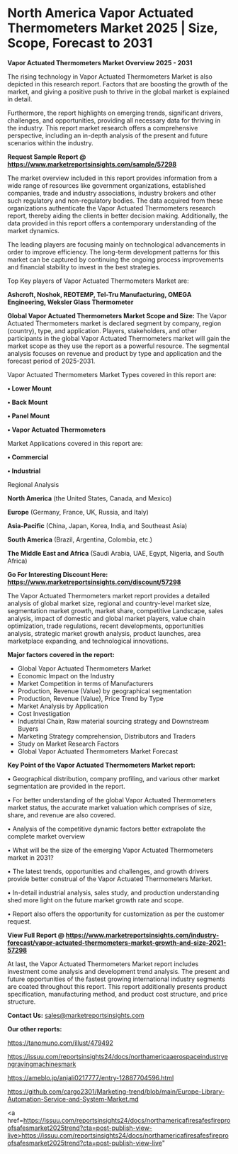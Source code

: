 # North America Vapor Actuated Thermometers Market 2025 | Size, Scope, Forecast to 2031

<Strong> Vapor Actuated Thermometers Market Overview 2025 - 2031</strong>

The rising technology in Vapor Actuated Thermometers Market is also depicted in this research report. Factors that are boosting the growth of the market, and giving a positive push to thrive in the global market is explained in detail.

Furthermore, the report highlights on emerging trends, significant drivers, challenges, and opportunities, providing all necessary data for thriving in the industry. This report market research offers a comprehensive perspective, including an in-depth analysis of the present and future scenarios within the industry.

<strong>Request Sample Report @ <a href=https://www.marketreportsinsights.com/sample/57298>https://www.marketreportsinsights.com/sample/57298</a></strong>

The market overview included in this report provides information from a wide range of resources like government organizations, established companies, trade and industry associations, industry brokers and other such regulatory and non-regulatory bodies. The data acquired from these organizations authenticate the Vapor Actuated Thermometers research report, thereby aiding the clients in better decision making. Additionally, the data provided in this report offers a contemporary understanding of the market dynamics.

The leading players are focusing mainly on technological advancements in order to improve efficiency. The long-term development patterns for this market can be captured by continuing the ongoing process improvements and financial stability to invest in the best strategies.

Top Key players of Vapor Actuated Thermometers Market are:

<strong>Ashcroft, Noshok, REOTEMP, Tel-Tru Manufacturing, OMEGA Engineering, Weksler Glass Thermometer</strong>

<strong><b>Global Vapor Actuated Thermometers Market Scope and Size:</b></strong>
The Vapor Actuated Thermometers market is declared segment by company, region (country), type, and application. Players, stakeholders, and other participants in the global Vapor Actuated Thermometers market will gain the market scope as they use the report as a powerful resource. The segmental analysis focuses on revenue and product by type and application and the forecast period of 2025-2031.

Vapor Actuated Thermometers Market Types covered in this report are:

<strong>• Lower Mount

• Back Mount

• Panel Mount

• Vapor Actuated Thermometers</strong>

Market Applications covered in this report are:

<strong>• Commercial

• Industrial</strong> 

Regional Analysis

<strong>North America</strong> (the United States, Canada, and Mexico)

<strong>Europe</strong> (Germany, France, UK, Russia, and Italy)

<strong>Asia-Pacific</strong> (China, Japan, Korea, India, and Southeast Asia)

<strong>South America</strong> (Brazil, Argentina, Colombia, etc.)

<strong>The Middle East and Africa</strong> (Saudi Arabia, UAE, Egypt, Nigeria, and South Africa)

<strong>Go For Interesting Discount Here: <a href=https://www.marketreportsinsights.com/discount/57298>https://www.marketreportsinsights.com/discount/57298</a></strong>

The Vapor Actuated Thermometers market report provides a detailed analysis of global market size, regional and country-level market size, segmentation market growth, market share, competitive Landscape, sales analysis, impact of domestic and global market players, value chain optimization, trade regulations, recent developments, opportunities analysis, strategic market growth analysis, product launches, area marketplace expanding, and technological innovations.

<strong><b>Major factors covered in the report:</b></strong>
<ul>
  <li>Global Vapor Actuated Thermometers Market </li>
  <li>Economic Impact on the Industry</li>
  <li>Market Competition in terms of Manufacturers</li>
  <li>Production, Revenue (Value) by geographical segmentation</li>
  <li>Production, Revenue (Value), Price Trend by Type</li>
  <li>Market Analysis by Application</li>
  <li>Cost Investigation</li>
  <li>Industrial Chain, Raw material sourcing strategy and Downstream Buyers</li>
  <li>Marketing Strategy comprehension, Distributors and Traders</li>
  <li>Study on Market Research Factors</li>
  <li>Global Vapor Actuated Thermometers Market Forecast</li>
</ul>

<strong><b>Key Point of the Vapor Actuated Thermometers Market report:</b></strong>

• Geographical distribution, company profiling, and various other market segmentation are provided in the report.

• For better understanding of the global Vapor Actuated Thermometers market status, the accurate market valuation which comprises of size, share, and revenue are also covered.

• Analysis of the competitive dynamic factors better extrapolate the complete market overview

• What will be the size of the emerging Vapor Actuated Thermometers market in 2031?

• The latest trends, opportunities and challenges, and growth drivers provide better construal of the Vapor Actuated Thermometers Market.

• In-detail industrial analysis, sales study, and production understanding shed more light on the future market growth rate and scope.

• Report also offers the opportunity for customization as per the customer request.

<strong><b>View Full Report @ <a href=https://www.marketreportsinsights.com/industry-forecast/vapor-actuated-thermometers-market-growth-and-size-2021-57298>https://www.marketreportsinsights.com/industry-forecast/vapor-actuated-thermometers-market-growth-and-size-2021-57298</a></b></strong>


At last, the Vapor Actuated Thermometers Market report includes investment come analysis and development trend analysis. The present and future opportunities of the fastest growing international industry segments are coated throughout this report. This report additionally presents product specification, manufacturing method, and product cost structure, and price structure.

<strong>Contact Us:</strong>
sales@marketreportsinsights.com

<strong>Our other reports:</strong>

<a href=https://tanomuno.com/illust/479492>https://tanomuno.com/illust/479492</a>

<a href=https://issuu.com/reportsinsights24/docs/northamericaaerospaceindustryengravingmachinesmark>https://issuu.com/reportsinsights24/docs/northamericaaerospaceindustryengravingmachinesmark</a>

<a href=https://ameblo.jp/anjali0217777/entry-12887704596.html>https://ameblo.jp/anjali0217777/entry-12887704596.html</a>

<a href=https://github.com/cargo2301/Marketing-trend/blob/main/Europe-Library-Automation-Service-and-System-Market.md>https://github.com/cargo2301/Marketing-trend/blob/main/Europe-Library-Automation-Service-and-System-Market.md</a>

<a href=https://issuu.com/reportsinsights24/docs/northamericafiresafesfireproofsafesmarket2025trend?cta=post-publish-view-live>https://issuu.com/reportsinsights24/docs/northamericafiresafesfireproofsafesmarket2025trend?cta=post-publish-view-live</a>"
